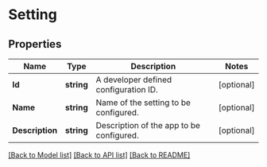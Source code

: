 # Setting

## Properties

Name | Type | Description | Notes
------------ | ------------- | ------------- | -------------
**Id** | **string** | A developer defined configuration ID. | [optional] 
**Name** | **string** | Name of the setting to be configured. | [optional] 
**Description** | **string** | Description of the app to be configured. | [optional] 

[[Back to Model list]](../README.md#documentation-for-models) [[Back to API list]](../README.md#documentation-for-api-endpoints) [[Back to README]](../README.md)


